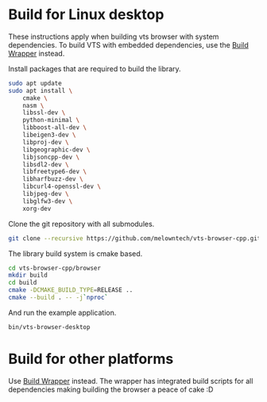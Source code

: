 
# Build for Linux desktop

These instructions apply when building vts browser with system dependencies.
To build VTS with embedded dependencies, use the
[Build Wrapper](https://github.com/melowntech/vts-browser-cpp-build-wrapper) instead.

Install packages that are required to build the library.

```bash
sudo apt update
sudo apt install \
    cmake \
    nasm \
    libssl-dev \
    python-minimal \
    libboost-all-dev \
    libeigen3-dev \
    libproj-dev \
    libgeographic-dev \
    libjsoncpp-dev \
    libsdl2-dev \
    libfreetype6-dev \
    libharfbuzz-dev \
    libcurl4-openssl-dev \
    libjpeg-dev \
    libglfw3-dev \
    xorg-dev
```

Clone the git repository with all submodules.

```bash
git clone --recursive https://github.com/melowntech/vts-browser-cpp.git
```

The library build system is cmake based.

```bash
cd vts-browser-cpp/browser
mkdir build
cd build
cmake -DCMAKE_BUILD_TYPE=RELEASE ..
cmake --build . -- -j`nproc`
```

And run the example application.

```bash
bin/vts-browser-desktop
```

# Build for other platforms

Use [Build Wrapper](https://github.com/melowntech/vts-browser-cpp-build-wrapper) instead.
The wrapper has integrated build scripts for all dependencies making building the browser a peace of cake :D
